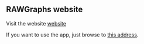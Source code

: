 ## RAWGraphs website

Visit the website [website](https://rawgraphs.io)

If you want to use the app, just browse to [this address](https://app.rawgraphs.io).
